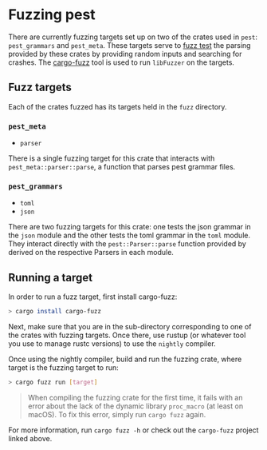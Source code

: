 # Fuzzing pest

There are currently fuzzing targets set up on two of the crates used in `pest`:
`pest_grammars` and `pest_meta`. These targets serve to [fuzz test] the parsing
provided by these crates by providing random inputs and searching for crashes.
The [cargo-fuzz] tool is used to run `libFuzzer` on the targets.

[fuzz test]: https://en.wikipedia.org/wiki/Fuzzing
[cargo-fuzz]: https://github.com/rust-fuzz/cargo-fuzz

## Fuzz targets

Each of the crates fuzzed has its targets held in the `fuzz` directory. 

### `pest_meta`

- `parser`

There is a single fuzzing target for this crate that interacts with
`pest_meta::parser::parse`, a function that parses pest grammar files.

### `pest_grammars`

- `toml`
- `json`

There are two fuzzing targets for this crate: one tests the json grammar in the
`json` module and the other tests the toml grammar in the `toml` module. They
interact directly with the `pest::Parser::parse` function provided by derived
on the respective Parsers in each module.

## Running a target

In order to run a fuzz target, first install cargo-fuzz:

```sh
> cargo install cargo-fuzz
```

Next, make sure that you are in the sub-directory corresponding to one of the
crates with fuzzing targets. Once there, use rustup (or whatever tool you use to
manage rustc versions) to use the `nightly` compiler.

Once using the nightly compiler, build and run the fuzzing crate, where target
is the fuzzing target to run:

```sh
> cargo fuzz run [target]
```

> When compiling the fuzzing crate for the first time, it fails with an error
> about the lack of the dynamic library `proc_macro` (at least on macOS). To fix
> this error, simply run `cargo fuzz` again.

For more information, run `cargo fuzz -h` or check out the `cargo-fuzz`
project linked above.

